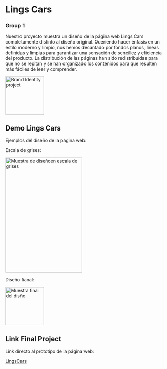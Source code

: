 
# Lings Cars
### Group 1

Nuestro proyecto muestra un diseño de la página web Lings Cars completamente distinto al diseño original. Queriendo hacer énfasis en un estilo moderno y limpio, nos hemos decantado por fondos planos, lineas definidas y limpias para garantizar una sensación de sencillez y eficiencia del producto. La distribución de las páginas han sido redistribuídas para que no se repitan y se han organizado los contenidos para que resulten más fáciles de leer y comprender.

<img src='/.github/images/Group 22.jpg' alt='Brand Identity project' width="120" height="120">


## Demo Lings Cars

Ejemplos del diseño de la página web:

Escala de grises: 

<img src='/.github/images/Group 23.jpg' alt='Muestra de diseñoen escala de grises' width="240" height="360">

Diseño fianal:

<img src='/.github/images/...' alt='Muestra final del disño' width="120" height="120">

## Link Final Project

Link directo al prototipo de la página web:

[LingsCars](https://www.)

## 




